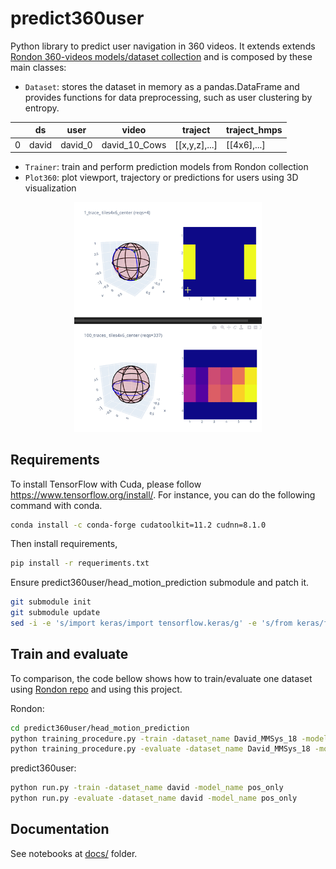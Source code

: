 # predict360user

Python library to predict user navigation in 360 videos. It extends extends [Rondon 360-videos models/dataset collection](https://gitlab.com/miguelfromeror/head-motion-prediction) and is composed by these main classes:

* `Dataset`: stores the dataset in memory as a pandas.DataFrame and provides functions for data preprocessing, such as user clustering by entropy.


|     | ds    | user    | video         | traject       | traject_hmps |
| --- | ----- | ------- | ------------- | ------------- | ------------ |
| 0   | david | david_0 | david_10_Cows | [[x,y,z],...] | [[4x6],...]  |

* `Trainer`: train and perform prediction models from Rondon collection
* `Plot360`: plot viewport, trajectory or predictions for users using 3D visualization

<div style="text-align:center"><img src="docs/requests.gif" width="300" ></div>

## Requirements

To install TensorFlow with Cuda, please follow https://www.tensorflow.org/install/.
For instance, you can do the following command with conda.

```bash
conda install -c conda-forge cudatoolkit=11.2 cudnn=8.1.0
```

Then install requirements,

```bash
pip install -r requeriments.txt
```

Ensure predict360user/head_motion_prediction submodule and patch it.

```bash
git submodule init
git submodule update
sed -i -e 's/import keras/import tensorflow.keras/g' -e 's/from keras/from tensorflow.keras/g'  ./predict360user/head_motion_prediction/*.py
```

## Train and evaluate

To comparison, the code bellow shows how to train/evaluate one dataset using [Rondon repo](https://gitlab.com/miguelfromeror/head-motion-prediction) and using this project.

Rondon:

```bash
cd predict360user/head_motion_prediction
python training_procedure.py -train -dataset_name David_MMSys_18 -model_name pos_only
python training_procedure.py -evaluate -dataset_name David_MMSys_18 -model_name pos_only
```

predict360user:

```bash
python run.py -train -dataset_name david -model_name pos_only
python run.py -evaluate -dataset_name david -model_name pos_only
```

## Documentation

See notebooks at [docs/](docs/) folder.
